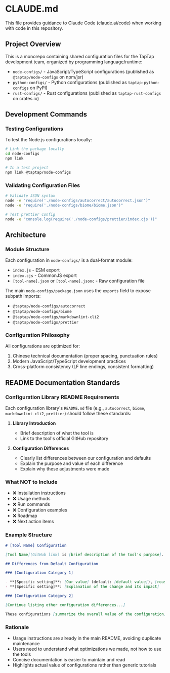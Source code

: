 # CLAUDE.md

This file provides guidance to Claude Code (claude.ai/code) when working with code in this repository.

## Project Overview

This is a monorepo containing shared configuration files for the TapTap development team, organized by programming language/runtime:

- `node-configs/` - JavaScript/TypeScript configurations (published as `@taptap/node-configs` on npm/jsr)
- `python-configs/` - Python configurations (published as `taptap-python-configs` on PyPI)
- `rust-configs/` - Rust configurations (published as `taptap-rust-configs` on crates.io)

## Development Commands

### Testing Configurations

To test the Node.js configurations locally:

```bash
# Link the package locally
cd node-configs
npm link

# In a test project
npm link @taptap/node-configs
```

### Validating Configuration Files

```bash
# Validate JSON syntax
node -e "require('./node-configs/autocorrect/autocorrect.json')"
node -e "require('./node-configs/biome/biome.json')"

# Test prettier config
node -e "console.log(require('./node-configs/prettier/index.cjs'))"
```

## Architecture

### Module Structure

Each configuration in `node-configs/` is a dual-format module:

- `index.js` - ESM export
- `index.cjs` - CommonJS export
- `[tool-name].json` or `[tool-name].jsonc` - Raw configuration file

The main `node-configs/package.json` uses the `exports` field to expose subpath imports:

- `@taptap/node-configs/autocorrect`
- `@taptap/node-configs/biome`
- `@taptap/node-configs/markdownlint-cli2`
- `@taptap/node-configs/prettier`

### Configuration Philosophy

All configurations are optimized for:

1. Chinese technical documentation (proper spacing, punctuation rules)
2. Modern JavaScript/TypeScript development practices
3. Cross-platform consistency (LF line endings, consistent formatting)

## README Documentation Standards

### Configuration Library README Requirements

Each configuration library's `README.md` file (e.g., `autocorrect`, `biome`, `markdownlint-cli2`, `prettier`) should follow these standards:

1. **Library Introduction**

   - Brief description of what the tool is
   - Link to the tool's official GitHub repository

2. **Configuration Differences**

   - Clearly list differences between our configuration and defaults
   - Explain the purpose and value of each difference
   - Explain why these adjustments were made

### What NOT to Include

- ❌ Installation instructions
- ❌ Usage methods
- ❌ Run commands
- ❌ Configuration examples
- ❌ Roadmap
- ❌ Next action items

### Example Structure

```markdown
# [Tool Name] Configuration

[Tool Name](GitHub link) is [brief description of the tool's purpose].

## Differences from Default Configuration

### [Configuration Category 1]

- **[Specific setting]**: [Our value] (default: [default value]), [reason for this choice]
- **[Specific setting]**: [Explanation of the change and its impact]

### [Configuration Category 2]

[Continue listing other configuration differences...]

These configurations [summarize the overall value of the configuration].
```

### Rationale

- Usage instructions are already in the main README, avoiding duplicate maintenance
- Users need to understand what optimizations we made, not how to use the tools
- Concise documentation is easier to maintain and read
- Highlights actual value of configurations rather than generic tutorials
